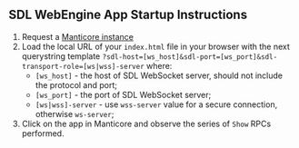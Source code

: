 ## SDL WebEngine App Startup Instructions
1) Request a [Manticore instance](https://smartdevicelink.com/resources/manticore/)
1) Load the local URL of your `index.html` file in your browser with the next querystring template `?sdl-host=[ws_host]&sdl-port=[ws_port]&sdl-transport-role=[ws|wss]-server` where:
    * `[ws_host]` - the host of SDL WebSocket server, should not include the protocol and port;
    * `[ws_port]` - the port of SDL WebSocket server;
    * `[ws|wss]-server` - use `wss-server` value for a secure connection, otherwise `ws-server`;
1) Click on the app in Manticore and observe the series of `Show` RPCs performed.
